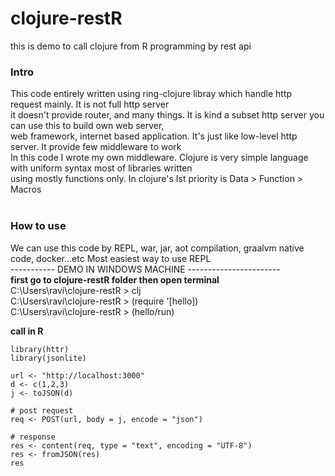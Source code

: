 # clojure-restR
this is demo to call clojure from R programming by rest api <br>

### Intro <br>
This code entirely written using ring-clojure libray which handle http request mainly. It is not full http server <br>
it doesn't provide router, and many things. It is kind a subset http server you can use this to build own web server, <br>
web framework, internet based application. It's just like low-level http server. It provide few middleware to work <br>
In this code I wrote my own middleware. Clojure is very simple language with uniform syntax most of libraries written <br>
using mostly functions only. In clojure's Ist priority is Data > Function > Macros <br> <br>

### How to use <br>
We can use this code by REPL, war, jar, aot compilation, graalvm native code, docker...etc Most easiest way to use REPL<br>
----------- DEMO IN WINDOWS MACHINE ----------------------- <br>
**first go to clojure-restR folder then open terminal** <br>
C:\Users\ravi\clojure-restR > clj <br>
C:\Users\ravi\clojure-restR > (require '[hello]) <br>
C:\Users\ravi\clojure-restR > (hello/run) <br>

**call in R** <br>
```{r}
library(httr)
library(jsonlite)

url <- "http://localhost:3000"
d <- c(1,2,3)
j <- toJSON(d)

# post request
req <- POST(url, body = j, encode = "json")

# response
res <- content(req, type = "text", encoding = "UTF-8")
res <- fromJSON(res)
res
```
